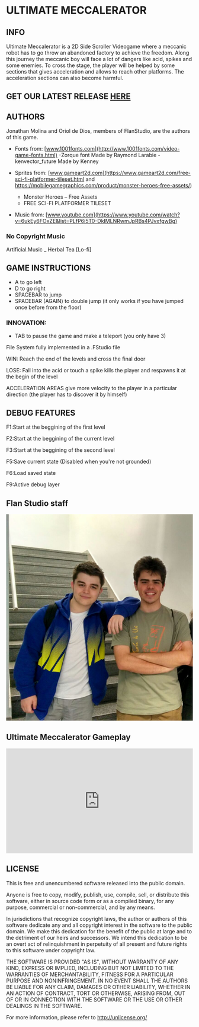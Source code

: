 # ULTIMATE MECCALERATOR

## INFO

Ultimate Meccalerator is a 2D Side Scroller Videogame where a meccanic robot has to go throw an abandoned factory to achieve the freedom. 
Along this journey the meccanic boy will face a lot of dangers like acid, spikes and some enemies.
To cross the stage, the player will be helped by some sections that gives acceleration and allows to reach other platforms.
The acceleration sections can also become harmful.

## GET OUR LATEST RELEASE [HERE](https://github.com/Jony635/Ultimate-Meccalerator/files/1566106/RELEASE_Ultimate_Meccalerator_v1.5.zip)

## AUTHORS

Jonathan Molina and Oriol de Dios, members of FlanStudio, are the authors of this game.

- Fonts from: [www.1001fonts.com](http://www.1001fonts.com/video-game-fonts.html)
	-Zorque font Made by Raymond Larabie
	-kenvector_future Made by Kenney

- Sprites from: [www.gameart2d.com](https://www.gameart2d.com/free-sci-fi-platformer-tileset.html and https://mobilegamegraphics.com/product/monster-heroes-free-assets/)
	- Monster Heroes – Free Assets
	- FREE SCI-FI PLATFORMER TILESET
- Music from: 
[www.youtube.com](https://www.youtube.com/watch?v=6ukEy6FOxZE&list=PLfP6i5T0-DkIMLNRwmJpRBs4PJvxfgwBg)
	
### No Copyright Music ### 
Artificial.Music _ Herbal Tea [Lo-fi]

## GAME INSTRUCTIONS

- A to go left
- D to go right
- SPACEBAR to jump
- SPACEBAR (AGAIN) to double jump (it only works if you have jumped once before from the floor)

### INNOVATION:
- TAB to pause the game and make a teleport (you only have 3)

File System fully implemented in a .FStudio file

WIN: Reach the end of the levels and cross the final door

LOSE: Fall into the acid or touch a spike kills the player and respawns it at the begin of the level

ACCELERATION AREAS give more velocity to the player in a particular direction (the player has to discover it by himself)

## DEBUG FEATURES

F1:Start at the beggining of the first level

F2:Start at the beggining of the current level

F3:Start at the beggining of the second level

F5:Save current state (Disabled when you're not grounded)

F6:Load saved state

F9:Active debug layer


## Flan Studio staff

![Image not avaiable](https://github.com/Jony635/Ultimate-Meccalerator/blob/master/Web/FlanStudio.png?raw=true)


## Ultimate Meccalerator Gameplay

<div style="position:relative;height:0;padding-bottom:56.21%"><iframe src="https://www.youtube.com/embed/UgOo1k97ta0?ecver=2" style="position:absolute;width:100%;height:100%;left:0" width="641" height="360" frameborder="0" gesture="media" allow="encrypted-media" allowfullscreen></iframe></div>



## LICENSE

This is free and unencumbered software released into the public domain.

Anyone is free to copy, modify, publish, use, compile, sell, or
distribute this software, either in source code form or as a compiled
binary, for any purpose, commercial or non-commercial, and by any
means.

In jurisdictions that recognize copyright laws, the author or authors
of this software dedicate any and all copyright interest in the
software to the public domain. We make this dedication for the benefit
of the public at large and to the detriment of our heirs and
successors. We intend this dedication to be an overt act of
relinquishment in perpetuity of all present and future rights to this
software under copyright law.

THE SOFTWARE IS PROVIDED "AS IS", WITHOUT WARRANTY OF ANY KIND,
EXPRESS OR IMPLIED, INCLUDING BUT NOT LIMITED TO THE WARRANTIES OF
MERCHANTABILITY, FITNESS FOR A PARTICULAR PURPOSE AND NONINFRINGEMENT.
IN NO EVENT SHALL THE AUTHORS BE LIABLE FOR ANY CLAIM, DAMAGES OR
OTHER LIABILITY, WHETHER IN AN ACTION OF CONTRACT, TORT OR OTHERWISE,
ARISING FROM, OUT OF OR IN CONNECTION WITH THE SOFTWARE OR THE USE OR
OTHER DEALINGS IN THE SOFTWARE.

For more information, please refer to <http://unlicense.org/>
